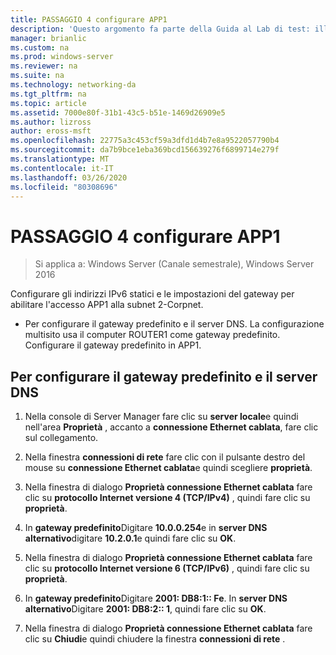 ```yaml
---
title: PASSAGGIO 4 configurare APP1
description: 'Questo argomento fa parte della Guida al Lab di test: illustra una distribuzione multisito di DirectAccess per Windows Server 2016'
manager: brianlic
ms.custom: na
ms.prod: windows-server
ms.reviewer: na
ms.suite: na
ms.technology: networking-da
ms.tgt_pltfrm: na
ms.topic: article
ms.assetid: 7000e80f-31b1-43c5-b51e-1469d26909e5
ms.author: lizross
author: eross-msft
ms.openlocfilehash: 22775a3c453cf59a3dfd1d4b7e8a9522057790b4
ms.sourcegitcommit: da7b9bce1eba369bcd156639276f6899714e279f
ms.translationtype: MT
ms.contentlocale: it-IT
ms.lasthandoff: 03/26/2020
ms.locfileid: "80308696"
---
```

# <a name="step-4-configure-app1"></a>PASSAGGIO 4 configurare APP1

>Si applica a: Windows Server (Canale semestrale), Windows Server 2016

Configurare gli indirizzi IPv6 statici e le impostazioni del gateway per abilitare l'accesso APP1 alla subnet 2-Corpnet.  
  
- Per configurare il gateway predefinito e il server DNS. La configurazione multisito usa il computer ROUTER1 come gateway predefinito. Configurare il gateway predefinito in APP1.  
  
## <a name="to-configure-the-default-gateway-and-dns-server"></a>Per configurare il gateway predefinito e il server DNS  
  
1.  Nella console di Server Manager fare clic su **server locale**e quindi nell'area **Proprietà** , accanto a **connessione Ethernet cablata**, fare clic sul collegamento.  
  
2.  Nella finestra **connessioni di rete** fare clic con il pulsante destro del mouse su **connessione Ethernet cablata**e quindi scegliere **proprietà**.  
  
3.  Nella finestra di dialogo **Proprietà connessione Ethernet cablata** fare clic su **protocollo Internet versione 4 (TCP/IPv4)** , quindi fare clic su **proprietà**.  
  
4.  In **gateway predefinito**Digitare **10.0.0.254**e in **server DNS alternativo**digitare **10.2.0.1**e quindi fare clic su **OK**.  
  
5.  Nella finestra di dialogo **Proprietà connessione Ethernet cablata** fare clic su **protocollo Internet versione 6 (TCP/IPv6)** , quindi fare clic su **proprietà**.  
  
6.  In **gateway predefinito**Digitare **2001: DB8:1:: Fe**. In **server DNS alternativo**Digitare **2001: DB8:2:: 1**, quindi fare clic su **OK**.  
  
7.  Nella finestra di dialogo **Proprietà connessione Ethernet cablata** fare clic su **Chiudi**e quindi chiudere la finestra **connessioni di rete** .  
  


